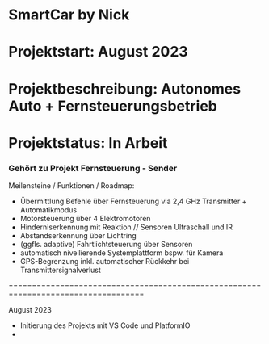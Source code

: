 # SmartCar by Nick

# Projektstart: August 2023
# Projektbeschreibung: Autonomes Auto + Fernsteuerungsbetrieb
# Projektstatus: In Arbeit
### Gehört zu Projekt Fernsteuerung - Sender ###

Meilensteine / Funktionen / Roadmap:
- Übermittlung Befehle über Fernsteuerung via 2,4 GHz Transmitter + Automatikmodus
- Motorsteuerung über 4 Elektromotoren
- Hinderniserkennung mit Reaktion // Sensoren Ultraschall und IR
- Abstandserkennung über Lichtring
- (ggfls. adaptive) Fahrtlichtsteuerung über Sensoren
- automatisch nivellierende Systemplattform bspw. für Kamera
- GPS-Begrenzung inkl. automatischer Rückkehr bei Transmittersignalverlust

===================================================================================

August 2023
- Initierung des Projekts mit VS Code und PlatformIO
- 
